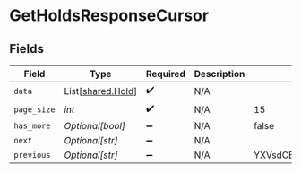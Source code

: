 # GetHoldsResponseCursor


## Fields

| Field                                            | Type                                             | Required                                         | Description                                      | Example                                          |
| ------------------------------------------------ | ------------------------------------------------ | ------------------------------------------------ | ------------------------------------------------ | ------------------------------------------------ |
| `data`                                           | List[[shared.Hold](../../models/shared/hold.md)] | :heavy_check_mark:                               | N/A                                              |                                                  |
| `page_size`                                      | *int*                                            | :heavy_check_mark:                               | N/A                                              | 15                                               |
| `has_more`                                       | *Optional[bool]*                                 | :heavy_minus_sign:                               | N/A                                              | false                                            |
| `next`                                           | *Optional[str]*                                  | :heavy_minus_sign:                               | N/A                                              |                                                  |
| `previous`                                       | *Optional[str]*                                  | :heavy_minus_sign:                               | N/A                                              | YXVsdCBhbmQgYSBtYXhpbXVtIG1heF9yZXN1bHRzLol=     |